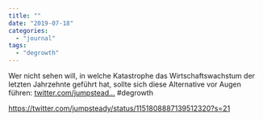 ```yaml
---
title: ""
date: "2019-07-18"
categories: 
  - "journal"
tags: 
  - "degrowth"
---
```


Wer nicht sehen will, in welche Katastrophe das Wirtschaftswachstum der letzten Jahrzehnte geführt hat, sollte sich diese Alternative vor Augen führen: [twitter.com/jumpstead...](https://twitter.com/jumpsteady/status/1151808887139512320?s=21) #degrowth

https://twitter.com/jumpsteady/status/1151808887139512320?s=21

